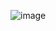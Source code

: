 ![image](https://github.com/Steellgold/simplist/assets/51505384/0d6818ee-55e2-484e-b78b-bb230f1a01f8)
